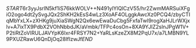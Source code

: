 $START$6r3yyJsrlN5kf1iS76kkWOLV++N491ylYlQlCzV55/hr2ZwmMARSuiXFgiO2ogo4dt2ySvgJQx2ShKH2kEsS4wLz3XoAF4OLggkAwcXz0PCQ4/zbyCTIqMbYxLX+zXHKg9juXiaSWgN2Qx6ewEwaDuCbg5FxfaTwI9rogXaHJLrWXjxlv+A7ixTX9PdbX2VOhNbbdJK/aVmbk/TFPc4osOn+8XA9YJlZ2slnJPgW1V+P2tiRtZoVIRULJAVYpK6Ixr4FRSY7N2+YaRLsKzeZX8M2PqU7x/a7LMBN9YL9PXUZRawU6QnDjOq28lfIzwJf$END$